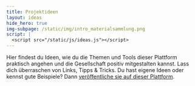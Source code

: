 ```yaml
---
title: Projektideen
layout: ideas
hide_hero: true
img-subpage: /static/img/intro_materialsammlung.png
script: |
  <script src="/static/js/ideas.js"></script>
---
```


Hier findest du Ideen, wie du die Themen und Tools dieser Plattform praktisch angehen und die Gesellschaft positiv mitgestalten kannst.
Lass dich überraschen von Links, Tipps & Tricks. Du hast eigene Ideen oder kennst gute Beispiele? Dann [veröffentliche sie auf dieser Plattform](/materialsammlung/ideas/add).
